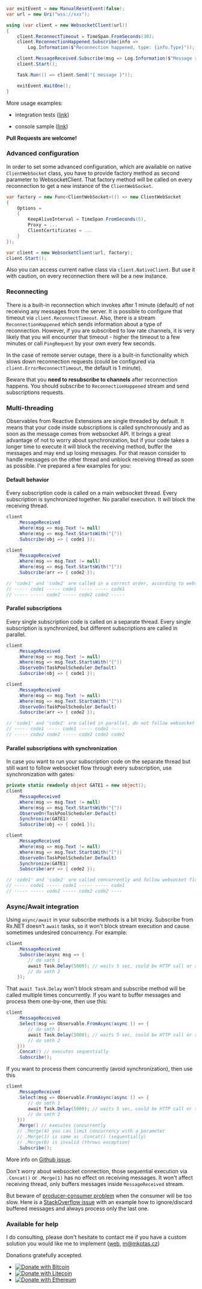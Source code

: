 ```csharp
var exitEvent = new ManualResetEvent(false);
var url = new Uri("wss://xxx");

using (var client = new WebsocketClient(url))
{
    client.ReconnectTimeout = TimeSpan.FromSeconds(30);
    client.ReconnectionHappened.Subscribe(info =>
        Log.Information($"Reconnection happened, type: {info.Type}"));

    client.MessageReceived.Subscribe(msg => Log.Information($"Message received: {msg}"));
    client.Start();

    Task.Run(() => client.Send("{ message }"));

    exitEvent.WaitOne();
}
```

More usage examples:
* integration tests ([link](test_integration/Websocket.Client.Tests.Integration))

* console sample ([link](test_integration/Websocket.Client.Sample/Program.cs))


**Pull Requests are welcome!**

### Advanced configuration

In order to set some advanced configuration, which are available on native `ClientWebSocket` class, 
you have to provide factory method as second parameter to WebsocketClient. 
That factory method will be called on every reconnection to get a new instance of the `ClientWebSocket`. 

```csharp
var factory = new Func<ClientWebSocket>(() => new ClientWebSocket
{
    Options =
    {
        KeepAliveInterval = TimeSpan.FromSeconds(5),
        Proxy = ...
        ClientCertificates = ...
    }
});

var client = new WebsocketClient(url, factory);
client.Start();
```

Also you can access current native class via `client.NativeClient`. 
But use it with caution, on every reconnection there will be a new instance.


### Reconnecting

There is a built-in reconnection which invokes after 1 minute (default) of not receiving any messages from the server. It is possible to configure that timeout via `client.ReconnectTimeout`. Also, there is a stream `ReconnectionHappened` which sends information about a type of reconnection. However, if you are subscribed to low rate channels, it is very likely that you will encounter that timeout - higher the timeout to a few minutes or call `PingRequest` by your own every few seconds. 

In the case of remote server outage, there is a built-in functionality which slows down reconnection requests (could be configured via `client.ErrorReconnectTimeout`, the default is 1 minute).

Beware that you **need to resubscribe to channels** after reconnection happens. You should subscribe to `ReconnectionHappened` stream and send subscriptions requests. 


### Multi-threading

Observables from Reactive Extensions are single threaded by default. It means that your code inside subscriptions is called synchronously and as soon as the message comes from websocket API. It brings a great advantage of not to worry about synchronization, but if your code takes a longer time to execute it will block the receiving method, buffer the messages and may end up losing messages. For that reason consider to handle messages on the other thread and unblock receiving thread as soon as possible. I've prepared a few examples for you: 

#### Default behavior

Every subscription code is called on a main websocket thread. Every subscription is synchronized together. No parallel execution. It will block the receiving thread. 

```csharp
client
    .MessageReceived
    .Where(msg => msg.Text != null)
    .Where(msg => msg.Text.StartsWith("{"))
    .Subscribe(obj => { code1 });

client
    .MessageReceived
    .Where(msg => msg.Text != null)
    .Where(msg => msg.Text.StartsWith("["))
    .Subscribe(arr => { code2 });

// 'code1' and 'code2' are called in a correct order, according to websocket flow
// ----- code1 ----- code1 ----- ----- code1
// ----- ----- code2 ----- code2 code2 -----
```

#### Parallel subscriptions 

Every single subscription code is called on a separate thread. Every single subscription is synchronized, but different subscriptions are called in parallel. 

```csharp
client
    .MessageReceived
    .Where(msg => msg.Text != null)
    .Where(msg => msg.Text.StartsWith("{"))
    .ObserveOn(TaskPoolScheduler.Default)
    .Subscribe(obj => { code1 });

client
    .MessageReceived
    .Where(msg => msg.Text != null)
    .Where(msg => msg.Text.StartsWith("["))
    .ObserveOn(TaskPoolScheduler.Default)
    .Subscribe(arr => { code2 });

// 'code1' and 'code2' are called in parallel, do not follow websocket flow
// ----- code1 ----- code1 ----- code1 -----
// ----- code2 code2 ----- code2 code2 code2
```

 #### Parallel subscriptions with synchronization

In case you want to run your subscription code on the separate thread but still want to follow websocket flow through every subscription, use synchronization with gates: 

```csharp
private static readonly object GATE1 = new object();
client
    .MessageReceived
    .Where(msg => msg.Text != null)
    .Where(msg => msg.Text.StartsWith("{"))
    .ObserveOn(TaskPoolScheduler.Default)
    .Synchronize(GATE1)
    .Subscribe(obj => { code1 });

client
    .MessageReceived
    .Where(msg => msg.Text != null)
    .Where(msg => msg.Text.StartsWith("["))
    .ObserveOn(TaskPoolScheduler.Default)
    .Synchronize(GATE1)
    .Subscribe(arr => { code2 });

// 'code1' and 'code2' are called concurrently and follow websocket flow
// ----- code1 ----- code1 ----- ----- code1
// ----- ----- code2 ----- code2 code2 ----
```

### Async/Await integration

Using `async/await` in your subscribe methods is a bit tricky. Subscribe from Rx.NET doesn't `await` tasks, 
so it won't block stream execution and cause sometimes undesired concurrency. For example: 

```csharp
client
    .MessageReceived
    .Subscribe(async msg => {
        // do smth 1
        await Task.Delay(5000); // waits 5 sec, could be HTTP call or something else
        // do smth 2
    });
```

That `await Task.Delay` won't block stream and subscribe method will be called multiple times concurrently. 
If you want to buffer messages and process them one-by-one, then use this: 

```csharp
client
    .MessageReceived
    .Select(msg => Observable.FromAsync(async () => {
        // do smth 1
        await Task.Delay(5000); // waits 5 sec, could be HTTP call or something else
        // do smth 2
    }))
    .Concat() // executes sequentially
    .Subscribe();
```

If you want to process them concurrently (avoid synchronization), then use this

```csharp
client
    .MessageReceived
    .Select(msg => Observable.FromAsync(async () => {
        // do smth 1
        await Task.Delay(5000); // waits 5 sec, could be HTTP call or something else
        // do smth 2
    }))
    .Merge() // executes concurrently
    // .Merge(4) you can limit concurrency with a parameter
    // .Merge(1) is same as .Concat() (sequentially)
    // .Merge(0) is invalid (throws exception)
    .Subscribe();
```

More info on [Github issue](https://github.com/dotnet/reactive/issues/459).

Don't worry about websocket connection, those sequential execution via `.Concat()` or `.Merge(1)` has no effect on receiving messages. 
It won't affect receiving thread, only buffers messages inside `MessageReceived` stream. 

But beware of [producer-consumer problem](https://en.wikipedia.org/wiki/Producer%E2%80%93consumer_problem) when the consumer will be too slow. Here is a [StackOverflow issue](https://stackoverflow.com/questions/11010602/with-rx-how-do-i-ignore-all-except-the-latest-value-when-my-subscribe-method-is/15876519#15876519) 
with an example how to ignore/discard buffered messages and always process only the last one. 


### Available for help
I do consulting, please don't hesitate to contact me if you have a custom solution you would like me to implement ([web](http://mkotas.cz/), 
<m@mkotas.cz>)

Donations gratefully accepted.
* [![Donate with Bitcoin](https://en.cryptobadges.io/badge/small/1HfxKZhvm68qK3gE8bJAdDBWkcZ2AFs9pw)](https://en.cryptobadges.io/donate/1HfxKZhvm68qK3gE8bJAdDBWkcZ2AFs9pw)
* [![Donate with Litecoin](https://en.cryptobadges.io/badge/small/LftdENE8DTbLpV6RZLKLdzYzVU82E6dz4W)](https://en.cryptobadges.io/donate/LftdENE8DTbLpV6RZLKLdzYzVU82E6dz4W)
* [![Donate with Ethereum](https://en.cryptobadges.io/badge/small/0xb9637c56b307f24372cdcebd208c0679d4e48a47)](https://en.cryptobadges.io/donate/0xb9637c56b307f24372cdcebd208c0679d4e48a47)
